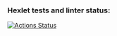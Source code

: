 ### Hexlet tests and linter status:
[![Actions Status](https://github.com/Kirill-Chigirev/frontend-project-12/actions/workflows/hexlet-check.yml/badge.svg)](https://github.com/Kirill-Chigirev/frontend-project-12/actions)